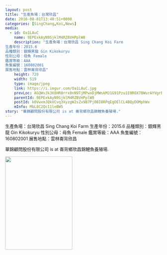 ```yaml
---
layout: post
title: "生產魚場：台灣欣昌"
date: 2016-08-01T13:48:51+0000
categories: [SingChang,Koi,News]
media:
  - id: Oa1LAuC
    name: 9EPExkAyN9SjklM4RZBVHPplW8
    description: "生產魚場：台灣欣昌 Sing Chang Koi Farm
生產年份：2015.6
品種類別：銀輝黑龍 Gin Kikokuryu
性別公母：母魚 Female
鑑賞等級：AAA
魚隻編號：160802001
展售地點：雲林崙背欣昌"
    height: 720
    width: 519
    type: image/jpeg
    link: https://i.imgur.com/Oa1LAuC.jpg
    prevLoc: AGQWvJk3X8HROrrx0nN9TjMPwxDjMWskMJ1G91Pzu1E0ROX78WurAYVgrBrMiLXW9E4AwgIDZk6g5PW7Sy36Allz9YUEv88Q3YDWu6JAOBjz7MCXJZmOE96lHrRm5z3lY1F3YD7J241NIxr259VJvYcAw059ZMvEc186PANNjrHNgD2Kk33jSvLk0XvZQ9sPzxOG1vXoHBJk4A8ZoOFgMYz86oEgt8xrmEZ2xEfwq4yPQyVGumZPKpgPqMcp7j58Rmzn
    parentId: 9EPExkAyN9SjklM4RZBVHPplW8
    postId: k0VwxmJQkVCvq3XyzgW2sZx9B7Pj0BI8RPqEgOElCL4BQyDOMphWx
    mInfo: MbL8C2Qc11leBW5
story: "華錦顧問股份有限公司 is at 崙背鄉欣昌錦鯉魚養殖場."
---
```


生產魚場：台灣欣昌 Sing Chang Koi Farm
生產年份：2015.6
品種類別：銀輝黑龍 Gin Kikokuryu
性別公母：母魚 Female
鑑賞等級：AAA
魚隻編號：160802001
展售地點：雲林崙背欣昌


[//]: #story:
華錦顧問股份有限公司 is at 崙背鄉欣昌錦鯉魚養殖場.


<a href="https://i.imgur.com/Oa1LAuC.jpg"><img src="https://i.imgur.com/Oa1LAuC.jpg" height="300" width="216" /></a>
